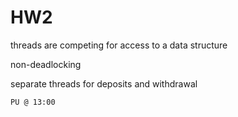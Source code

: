 # HW2
threads are competing for access to a data structure

non-deadlocking

separate threads for deposits and withdrawal

`PU @ 13:00`

